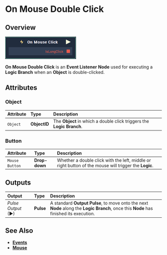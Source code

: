 # On Mouse Double Click

## Overview

![The On Mouse Double Click Node.](../../../.gitbook/assets/node-on-mouse-click.png)

**On Mouse Double Click** is an **Event Listener** **Node** used for executing a **Logic Branch** when an **Object** is double-clicked.

## Attributes

### Object

| Attribute | Type | Description |
| :--- | :--- | :--- |
| `Object` | **ObjectID** | The **Object** in which a double click triggers the **Logic Branch**. |

### Button

| Attribute | Type | Description |
| :--- | :--- | :--- |
| `Mouse Button` | **Drop-down** | Whether a double click with the left, middle or right button of the mouse will trigger the **Logic**. |

## Outputs

| Output | Type | Description |
| :--- | :--- | :--- |
| _Pulse Output_ \(►\) | **Pulse** | A standard **Output Pulse**, to move onto the next **Node** along the **Logic Branch**, once this **Node** has finished its execution. |

## See Also

* [**Events**](../)
* [**Mouse**](./)

